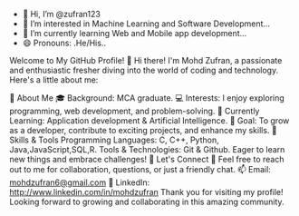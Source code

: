 - 👋 Hi, I’m @zufran123
- 👀 I’m interested in Machine Learning and Software Development...
- 🌱 I’m currently learning Web and Mobile app development...
- 😄 Pronouns: .He/His..

Welcome to My GitHub Profile! 👋
Hi there! I'm Mohd Zufran, a passionate and enthusiastic fresher diving into the world of coding and technology. Here's a little about me:

🚀 About Me
🎓 Background: MCA graduate.
💻 Interests: I enjoy exploring programming, web development, and problem-solving.
🌱 Currently Learning: Application development & Artificial Intelligence.
🎯 Goal: To grow as a developer, contribute to exciting projects, and enhance my skills.
🔧 Skills & Tools
Programming Languages: C, C++, Python, Java,JavaScript,SQL,R.
Tools & Technologies: Git & Github.
Eager to learn new things and embrace challenges!
🤝 Let's Connect
💌 Feel free to reach out to me for collaboration, questions, or just a friendly chat.
📫 Email: mohdzufran6@gmail.com
💼 LinkedIn: http://www.linkedin.com/in/mohdzufran 
Thank you for visiting my profile! Looking forward to growing and collaborating in this amazing community.

